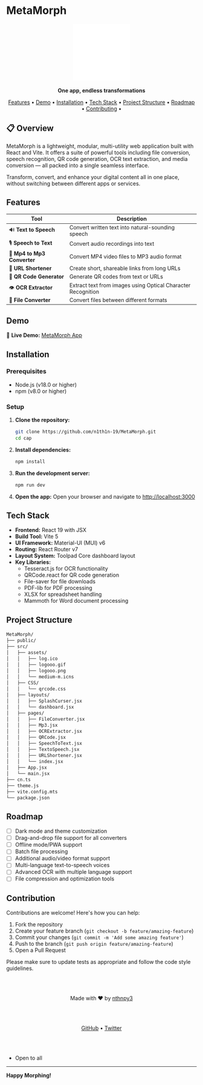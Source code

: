 # MetaMorph

<p align="center">
  <img src="src/assets/logooo.gif" alt="MetaMorph Logo" width="150" height="150">
</p>

<p align="center">
  <strong>One app, endless transformations</strong>
</p>

<p align="center">
  <a href="#features">Features</a> •
  <a href="#demo">Demo</a> •
  <a href="#installation">Installation</a> •
  <a href="#tech-stack">Tech Stack</a> •
  <a href="#project-structure">Project Structure</a> •
  <a href="#roadmap">Roadmap</a> •
  <a href="#contributing">Contributing</a> •
</p>

## 📋 Overview

MetaMorph is a lightweight, modular, multi-utility web application built with React and Vite. It offers a suite of powerful tools including file conversion, speech recognition, QR code generation, OCR text extraction, and media conversion — all packed into a single seamless interface.

Transform, convert, and enhance your digital content all in one place, without switching between different apps or services.

## <h2 id="features">Features</h2>

| Tool | Description |
|------|-------------|
| 🔊 **Text to Speech** | Convert written text into natural-sounding speech |
| 🎙️ **Speech to Text** | Convert audio recordings into text |
| 🎵 **Mp4 to Mp3 Converter** | Convert MP4 video files to MP3 audio format |
| 🔗 **URL Shortener** | Create short, shareable links from long URLs |
| 📱 **QR Code Generator** | Generate QR codes from text or URLs |
| 👁️ **OCR Extractor** | Extract text from images using Optical Character Recognition |
| 📄 **File Converter** | Convert files between different formats |

## <h2 id="demo">Demo</h2>

🚀 **Live Demo:** [MetaMorph App](https://metamorph01.vercel.app)


## <h2 id="installation">Installation</h2>

### Prerequisites
- Node.js (v18.0 or higher)
- npm (v8.0 or higher)

### Setup

1. **Clone the repository:**
   ```bash
   git clone https://github.com/n1th1n-19/MetaMorph.git
   cd cap
   ```

2. **Install dependencies:**
   ```bash
   npm install
   ```

3. **Run the development server:**
   ```bash
   npm run dev
   ```

4. **Open the app:**
   Open your browser and navigate to [http://localhost:3000](http://localhost:3000)



## <h2 id="tech-stack">Tech Stack</h2>

- **Frontend:** React 19 with JSX
- **Build Tool:** Vite 5
- **UI Framework:** Material-UI (MUI) v6
- **Routing:** React Router v7
- **Layout System:** Toolpad Core dashboard layout
- **Key Libraries:**
  - Tesseract.js for OCR functionality
  - QRCode.react for QR code generation
  - File-saver for file downloads
  - PDF-lib for PDF processing
  - XLSX for spreadsheet handling
  - Mammoth for Word document processing

## <h2 id="project-structure">Project Structure</h2>

```
MetaMorph/
├── public/
├── src/
│   ├── assets/
│   │   ├── log.ico
│   │   ├── logooo.gif
│   │   ├── logooo.png
│   │   └── medium-m.icns
│   ├── CSS/
│   │   └── qrcode.css
│   ├── layouts/
│   │   ├── SplashCurser.jsx
│   │   └── dashboard.jsx
│   ├── pages/
│   │   ├── FileConverter.jsx
│   │   ├── Mp3.jsx
│   │   ├── OCRExtractor.jsx
│   │   ├── QRCode.jsx
│   │   ├── SpeechToText.jsx
│   │   ├── TextoSpeech.jsx
│   │   ├── URLShortener.jsx
│   │   └── index.jsx
│   ├── App.jsx
│   └── main.jsx
├── cn.ts
├── theme.js
├── vite.config.mts
└── package.json
```

## <h2 id="roadmap">Roadmap</h2>

- [ ] Dark mode and theme customization
- [ ] Drag-and-drop file support for all converters
- [ ] Offline mode/PWA support
- [ ] Batch file processing
- [ ] Additional audio/video format support
- [ ] Multi-language text-to-speech voices
- [ ] Advanced OCR with multiple language support
- [ ] File compression and optimization tools

## <h2 id="contributing">Contribution</h2>

Contributions are welcome! Here's how you can help:

1. Fork the repository
2. Create your feature branch (`git checkout -b feature/amazing-feature`)
3. Commit your changes (`git commit -m 'Add some amazing feature'`)
4. Push to the branch (`git push origin feature/amazing-feature`)
5. Open a Pull Request

Please make sure to update tests as appropriate and follow the code style guidelines.

<br><br>


<p align="center">
  Made with ❤️ by <a href="https://github.com/n1th1n-19">nthnpy3</a>
</p>
<br><br>
<p align="center">
  <a href="https://github.com/n1th1n-19">GitHub</a> •
  <a href="https://x.com/n1th1n_log">Twitter</a> 
</p>

<br><br>


- Open to all

---

**Happy Morphing!**  

